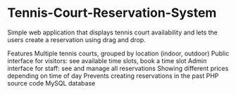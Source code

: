 # Tennis-Court-Reservation-System
Simple web application that displays tennis court availability and lets the users create a reservation using drag and drop.

Features
Multiple tennis courts, grouped by location (indoor, outdoor)
Public interface for visitors: see available time slots, book a time slot
Admin interface for staff: see and manage all reservations
Showing different prices depending on time of day
Prevents creating reservations in the past
PHP source code
MySQL database
